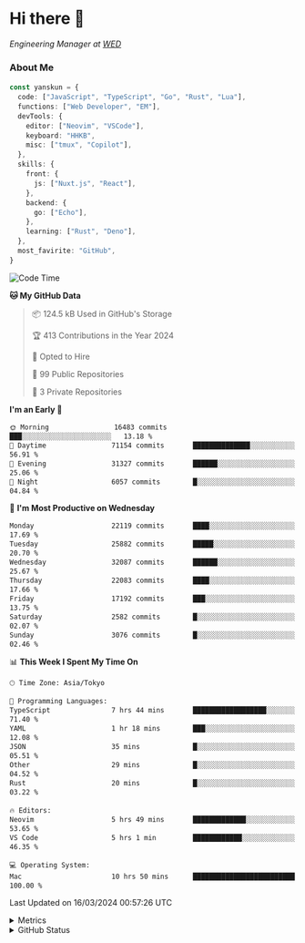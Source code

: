 # Hi there&nbsp;:wave:

<!-- ![Alt text](https://spotify-recently-played-readme.vercel.app/api?user=31kynbuubkiu3r4qh4hjuaglhfay) -->

_Engineering Manager at [WED](https://github.com/wedinc)_

### About Me

```ts
const yanskun = {
  code: ["JavaScript", "TypeScript", "Go", "Rust", "Lua"],
  functions: ["Web Developer", "EM"],
  devTools: {
    editor: ["Neovim", "VSCode"],
    keyboard: "HHKB",
    misc: ["tmux", "Copilot"],
  },
  skills: {
    front: {
      js: ["Nuxt.js", "React"],
    },
    backend: {
      go: ["Echo"],
    },
    learning: ["Rust", "Deno"],
  },
  most_favirite: "GitHub",
}
```

<!--START_SECTION:waka-->
![Code Time](http://img.shields.io/badge/Code%20Time-743%20hrs%2036%20mins-blue)

**🐱 My GitHub Data** 

> 📦 124.5 kB Used in GitHub's Storage 
 > 
> 🏆 413 Contributions in the Year 2024
 > 
> 💼 Opted to Hire
 > 
> 📜 99 Public Repositories 
 > 
> 🔑 3 Private Repositories 
 > 
**I'm an Early 🐤** 

```text
🌞 Morning                16483 commits       ███░░░░░░░░░░░░░░░░░░░░░░   13.18 % 
🌆 Daytime                71154 commits       ██████████████░░░░░░░░░░░   56.91 % 
🌃 Evening                31327 commits       ██████░░░░░░░░░░░░░░░░░░░   25.06 % 
🌙 Night                  6057 commits        █░░░░░░░░░░░░░░░░░░░░░░░░   04.84 % 
```
📅 **I'm Most Productive on Wednesday** 

```text
Monday                   22119 commits       ████░░░░░░░░░░░░░░░░░░░░░   17.69 % 
Tuesday                  25882 commits       █████░░░░░░░░░░░░░░░░░░░░   20.70 % 
Wednesday                32087 commits       ██████░░░░░░░░░░░░░░░░░░░   25.67 % 
Thursday                 22083 commits       ████░░░░░░░░░░░░░░░░░░░░░   17.66 % 
Friday                   17192 commits       ███░░░░░░░░░░░░░░░░░░░░░░   13.75 % 
Saturday                 2582 commits        █░░░░░░░░░░░░░░░░░░░░░░░░   02.07 % 
Sunday                   3076 commits        █░░░░░░░░░░░░░░░░░░░░░░░░   02.46 % 
```


📊 **This Week I Spent My Time On** 

```text
🕑︎ Time Zone: Asia/Tokyo

💬 Programming Languages: 
TypeScript               7 hrs 44 mins       ██████████████████░░░░░░░   71.40 % 
YAML                     1 hr 18 mins        ███░░░░░░░░░░░░░░░░░░░░░░   12.08 % 
JSON                     35 mins             █░░░░░░░░░░░░░░░░░░░░░░░░   05.51 % 
Other                    29 mins             █░░░░░░░░░░░░░░░░░░░░░░░░   04.52 % 
Rust                     20 mins             █░░░░░░░░░░░░░░░░░░░░░░░░   03.22 % 

🔥 Editors: 
Neovim                   5 hrs 49 mins       █████████████░░░░░░░░░░░░   53.65 % 
VS Code                  5 hrs 1 min         ████████████░░░░░░░░░░░░░   46.35 % 

💻 Operating System: 
Mac                      10 hrs 50 mins      █████████████████████████   100.00 % 
```


 Last Updated on 16/03/2024 00:57:26 UTC
<!--END_SECTION:waka-->

<details>
  <summary>Metrics</summary>
  <img src="https://github.com/yanskun/yanskun/blob/main/github-metrics.svg" alt="Metrics">
</details>

<details>
  <summary>GitHub Status</summary>
  <picture>
    <source media="(prefers-color-scheme: dark)" srcset="https://raw.githubusercontent.com/yanskun/yanskun/master/profile-summary-card-output/nord_dark/0-profile-details.svg">
   <img src="https://raw.githubusercontent.com/yanskun/yanskun/master/profile-summary-card-output/default/0-profile-details.svg">
  </picture>
  <br>
  <picture>
    <source media="(prefers-color-scheme: dark)" srcset="https://raw.githubusercontent.com/yanskun/yanskun/master/profile-summary-card-output/nord_dark/1-repos-per-language.svg">
   <img src="https://raw.githubusercontent.com/yanskun/yanskun/master/profile-summary-card-output/default/1-repos-per-language.svg">
  </picture>
  <picture>
    <source media="(prefers-color-scheme: dark)" srcset="https://raw.githubusercontent.com/yanskun/yanskun/master/profile-summary-card-output/nord_dark/2-most-commit-language.svg">
   <img src="https://raw.githubusercontent.com/yanskun/yanskun/master/profile-summary-card-output/default/2-most-commit-language.svg">
  </picture>
  <br>
  <picture>
    <source media="(prefers-color-scheme: dark)" srcset="https://raw.githubusercontent.com/yanskun/yanskun/master/profile-summary-card-output/nord_dark/3-stats.svg">
   <img src="https://raw.githubusercontent.com/yanskun/yanskun/master/profile-summary-card-output/default/3-stats.svg">
  </picture>
  <picture>
    <source media="(prefers-color-scheme: dark)" srcset="https://raw.githubusercontent.com/yanskun/yanskun/master/profile-summary-card-output/nord_dark/4-productive-time.svg">
   <img src="https://raw.githubusercontent.com/yanskun/yanskun/master/profile-summary-card-output/default/4-productive-time.svg">
  </picture>
</details>
